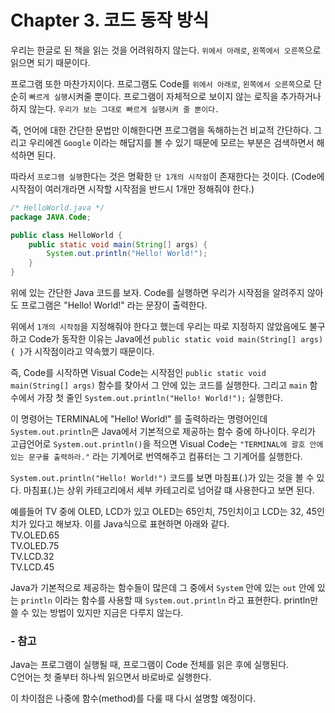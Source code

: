 # Chapter 3. 코드 동작 방식

우리는 한글로 된 책을 읽는 것을 어려워하지 않는다. `위에서 아래로`, `왼쪽에서 오른쪽`으로 읽으면 되기 때문이다.

프로그램 또한 마찬가지이다. 프로그램도 Code를 `위에서 아래로`, `왼쪽에서 오른쪽`으로 단순히 `빠르게 실행`시켜줄 뿐이다. 프로그램이 자체적으로 보이지 않는 로직을 추가하거나 하지 않는다. `우리가 보는 그대로 빠르게 실행시켜 줄 뿐이다.`

즉, 언어에 대한 간단한 문법만 이해한다면 프로그램을 독해하는건 비교적 간단하다. 그리고 우리에겐 `Google` 이라는 해답지를 볼 수 있기 때문에 모르는 부분은 검색하면서 해석하면 된다.

따라서 `프로그램 실행`한다는 것은 명확한 `단 1개의 시작점`이 존재한다는 것이다. (Code에 시작점이 여러개라면 시작할 시작점을 반드시 1개만 정해줘야 한다.)

```java
/* HelloWorld.java */
package JAVA.Code;

public class HelloWorld {
    public static void main(String[] args) {
        System.out.println("Hello! World!");
    }
}
```

위에 있는 간단한 Java 코드를 보자. Code를 실행하면 우리가 시작점을 알려주지 않아도 프로그램은 "Hello! World!" 라는 문장이 출력한다.

위에서 `1개의 시작점`을 지정해줘야 한다고 했는데 우리는 따로 지정하지 않았음에도 불구하고 Code가 동작한 이유는 Java에선 `public static void main(String[] args) { }`가 시작점이라고 약속했기 때문이다.

즉, Code를 시작하면 Visual Code는 시작점인 `public static void main(String[] args)` 함수를 찾아서 그 안에 있는 코드를 실행한다. 그리고 `main` 함수에서 가장 첫 줄인 `System.out.println("Hello! World!");` 실행한다.

이 명령어는 TERMINAL에 "Hello! World!" 를 출력하라는 명령어인데 `System.out.println`은 Java에서 기본적으로 제공하는 함수 중에 하나이다. 우리가 고급언어로 `System.out.println()`을 적으면 Visual Code는 `"TERMINAL에 괄호 안에 있는 문구를 출력하라."` 라는 기계어로 번역해주고 컴퓨터는 그 기계어를 실행한다.

`System.out.println("Hello! World!")` 코드를 보면 마침표(.)가 있는 것을 볼 수 있다. 마침표(.)는 상위 카테고리에서 세부 카테고리로 넘어갈 떄 사용한다고 보면 된다.

예를들어 TV 중에 OLED, LCD가 있고 OLED는 65인치, 75인치이고 LCD는 32, 45인치가 있다고 해보자. 이를 Java식으로 표현하면 아래와 같다.\
TV.OLED.65\
TV.OLED.75\
TV.LCD.32\
TV.LCD.45

Java가 기본적으로 제공하는 함수들이 많은데 그 중에서 `System` 안에 있는 `out` 안에 있는 `println` 이라는 함수를 사용할 때 `System.out.println` 라고 표현한다. println만 쓸 수 있는 방법이 있지만 지금은 다루지 않는다.

### - 참고

Java는 프로그램이 실행될 때, 프로그램이 Code 전체를 읽은 후에 실행된다.\
C언어는 첫 줄부터 하나씩 읽으면서 바로바로 실행한다.

이 차이점은 나중에 함수(method)를 다룰 때 다시 설명할 예정이다.
